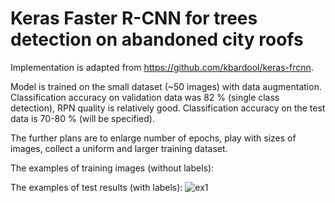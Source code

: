 # Keras Faster R-CNN for trees detection on abandoned city roofs

Implementation is adapted from https://github.com/kbardool/keras-frcnn.

Model is trained on the small dataset (~50 images) with data augmentation. Classification accuracy on validation data was 82 % (single class detection), RPN quality is relatively good. Classification accuracy on the test data is 70-80 % (will be specified).

The further plans are to enlarge number of epochs, play with sizes of images, collect a uniform and larger training dataset.

The examples of training images (without labels):

The examples of test results (with labels):
![ex1](https://drive.google.com/drive/u/0/folders/1Pn1sbCTxe_piMBjxwgLun-YoYBssnbj1)
